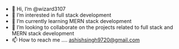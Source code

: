 - 👋 Hi, I’m @wizard3107
- 👀 I’m interested in full stack development 
- 🌱 I’m currently learning MERN stack development 
- 💞️ I’m looking to collaborate on the projects related to full stack and MERN stack development
- 📫 How to reach me .... ashishsingh9720@gmail.com

<!---
wizard3107/wizard3107 is a ✨ special ✨ repository because its `README.md` (this file) appears on your GitHub profile.
You can click the Preview link to take a look at your changes.
--->
